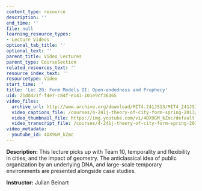 ```yaml
---
content_type: resource
description: ''
end_time: ''
file: null
learning_resource_types:
- Lecture Videos
optional_tab_title: ''
optional_text: ''
parent_title: Video Lectures
parent_type: CourseSection
related_resources_text: ''
resource_index_text: ''
resourcetype: Video
start_time: ''
title: 'Lec 20: Form Models II: Open-endedness and Prophecy'
uid: 21dd421f-f4e7-c84f-e141-101e9cf36365
video_files:
  archive_url: http://www.archive.org/download/MIT4.241JS13/MIT4_241JS13_lec20_300k.mp4
  video_captions_file: /courses/4-241j-theory-of-city-form-spring-2013/e866987b2cf55934bfe7c2e848ddee5a_4DX9GM_kZmc.vtt
  video_thumbnail_file: https://img.youtube.com/vi/4DX9GM_kZmc/default.jpg
  video_transcript_file: /courses/4-241j-theory-of-city-form-spring-2013/e6d47cc9a437d71136cfa502c34c9ec3_4DX9GM_kZmc.pdf
video_metadata:
  youtube_id: 4DX9GM_kZmc
---
```


**Description:** This lecture picks up with Team 10, temporality and flexibility in cities, and the impact of geometry. The anticlassical idea of public organization by an underlying DNA, and large-scale temporary environments are presented alongside case studies.

**Instructor:** Julian Beinart
